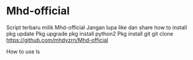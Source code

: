 # Mhd-official
Script terbaru milik Mhd-official 
Jangan lupa like dan share 
how to install
pkg update
Pkg upgrade
pkg install python2
Pkg install git
git clone https://github.com/mhdyzrn/Mhd-official

How to use
ls
